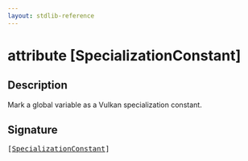 ```yaml
---
layout: stdlib-reference
---
```


# attribute [SpecializationConstant]

## Description

Mark a global variable as a Vulkan specialization constant.


## Signature

<pre>
[<a href=".">SpecializationConstant</a>]
</pre>

